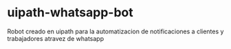 # uipath-whatsapp-bot
Robot creado en uipath para la automatizacion de notificaciones a clientes y trabajadores atravez de whatsapp
